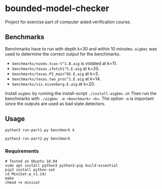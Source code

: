 # bounded-model-checker
Project for exercise part of computer aided verification course.

## Benchmarks
Benchmarks have to run with depth k=30 and within 10 minutes.
`aigbmc` was used to determine the correct output for the benchmarks.

* `benchmarks/nusmv.tcas-t^1.B.aig` is violated at k=11.
* `benchmarks/texas.ifetch1^5.E.aig` at k=20.
* `benchmarks/texas.PI_main^02.E.aig` at k=3.
* `benchmarks/texas.two_proc^1.E.aig` at k=14.
* `benchmarks/vis.eisenberg.E.aig` at k=20.

Install `aigbmc` by running the install-script `./install-aigbmc.sh`
Then run the benchmarks with `./aigbmc -m <benchmark> <k>`.
The option `-m` is important since the outputs are used as bad state detectors.

## Usage
```sh
python3 run-part1.py benchmark k
```
```sh
python3 run-part2.py benchmark
```

### Requirements
```
# Tested on Ubuntu 18.04
sudo apt install python3 python3-pip build-essential
pip3 install python-sat
cd MiniSat-p_v1.14/
make
chmod +x minisat
```

